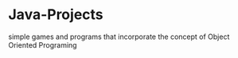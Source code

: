 # Java-Projects
simple games and programs that incorporate the concept of Object Oriented Programing
